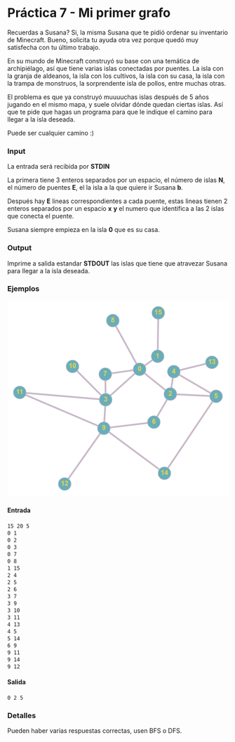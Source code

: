 # Práctica 7 - Mi primer grafo

Recuerdas a Susana? Si, la misma Susana que te pidió ordenar su inventario de Minecraft. Bueno, solicita tu ayuda otra vez porque quedó muy satisfecha con tu último trabajo.

En su mundo de Minecraft construyó su base con una temática de archipiélago, así que tiene varias islas conectadas por puentes. La isla con la granja de aldeanos, la isla con los cultivos, la isla con su casa, la isla con la trampa de monstruos, la sorprendente isla de pollos, entre muchas otras.

El problema es que ya construyó muuuuchas islas después de 5 años jugando en el mismo mapa, y suele olvidar dónde quedan ciertas islas. Así que te pide que hagas un programa para que le indique el camino para llegar a la isla deseada.

Puede ser cualquier camino :)

### Input

La entrada será recibida por **STDIN**

La primera tiene 3 enteros separados por un espacio, el número de islas **N**, el número de puentes **E**, el la isla a la que quiere ir Susana **b**.

Después hay **E** lineas correspondientes a cada puente, estas lineas tienen 2 enteros separados por un espacio **x** **y** el numero que identifica a las 2 islas que conecta el puente.

Susana siempre empieza en la isla **0** que es su casa.

### Output

Imprime a salida estandar **STDOUT** las islas que tiene que atravezar Susana para llegar a la isla deseada.

### Ejemplos

![grafo](grafo.png)

#### Entrada
```
15 20 5
0 1
0 2
0 3
0 7
0 8
1 15
2 4
2 5
2 6
3 7
3 9
3 10
3 11
4 13
4 5
5 14
6 9
9 11
9 14
9 12
```
#### Salida

```
0 2 5
```

### Detalles
Pueden haber varias respuestas correctas, usen BFS o DFS.